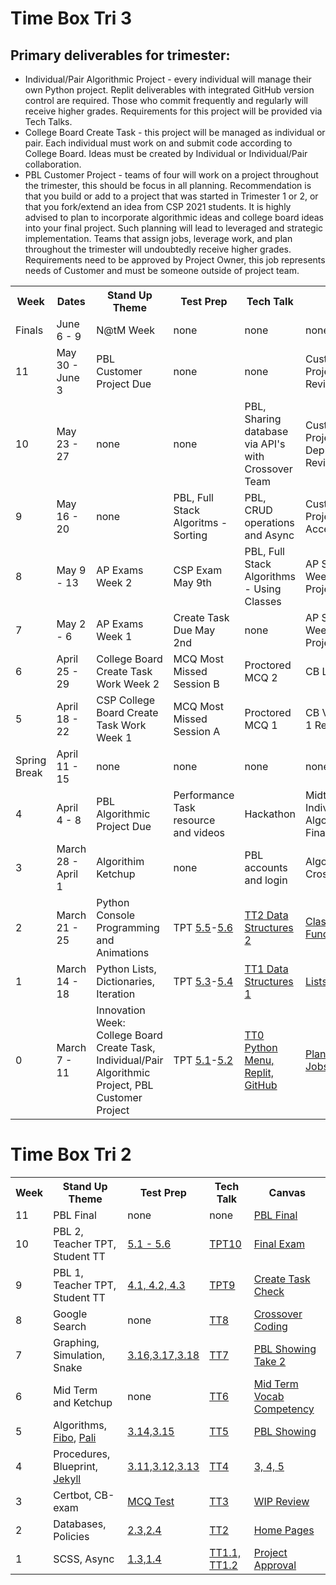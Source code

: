 # Time Box Tri 3
## Primary deliverables for trimester:
* Individual/Pair Algorithmic Project - every individual will manage their own Python project.  Replit deliverables with integrated GitHub version control are required.  Those who commit frequently and regularly will receive higher grades.  Requirements for this project will be provided via Tech Talks.
* College Board Create Task - this project will be managed as individual or pair.  Each individual must work on and submit code according to College Board.  Ideas must be created by Individual or Individual/Pair collaboration.
* PBL Customer Project - teams of four will work on a project throughout the trimester, this should be focus in all planning.  Recommendation is that you build or add to a project that was started in Trimester 1 or 2, or that you fork/extend an idea from CSP 2021 students.   It is highly advised to plan to incorporate algorithmic ideas and college board ideas into your final project.  Such planning will lead to leveraged and strategic implementation.  Teams that assign jobs, leverage work, and plan throughout the trimester will undoubtedly receive higher grades.  Requirements need to be approved by Project Owner, this job represents needs of Customer and must be someone outside of project team.

<table>
   <tr>
    <th>Week</th>
    <th>Dates</th>
    <th>Stand Up Theme</th>
    <th>Test Prep</th>
    <th>Tech Talk</th>
    <th>Canvas</th>
   </tr>
   
   <tr>
    <td>Finals</td>
    <td>June 6 - 9</td>
    <td>N@tM Week</td>
    <td>none</td>
    <td>none</td>
    <td>none</td>
   </tr>
   
   <tr>
    <td>11</td>
    <td>May 30 - June 3</td>
    <td>PBL Customer Project Due</td>
    <td>none</td>
    <td>none</td>
    <td>Customer Project Final Review</td>
   </tr>
   
   <tr>
    <td>10</td>
    <td>May 23 - 27</td>
    <td>none</td>
    <td>none</td>
    <td>PBL, Sharing database via API's with Crossover Team</td>
    <td>Customer Project Deployment Review</td>
   </tr>
   
   <tr>
    <td>9</td>
    <td>May 16 - 20</td>
    <td>none</td>
    <td>PBL, Full Stack Algoritms - Sorting</td>
    <td>PBL, CRUD operations and Async</td>
    <td>Customer Project Feature Acceptance</td>
   </tr>
   
   <tr>
    <td>8</td>
    <td>May 9 - 13</td>
    <td>AP Exams Week 2</td>
    <td>CSP Exam May 9th</td>
    <td>PBL, Full Stack Algorithms - Using Classes</td>
    <td>AP Study Week/Customer Project Coding</td>
   </tr>
   
   <tr>
    <td>7</td>
    <td>May 2 - 6</td>
    <td>AP Exams Week 1</td>
    <td>Create Task Due May 2nd</td>
    <td>none</td>
    <td>AP Study Week/Customer Project Coding</td>
   </tr>
   
   <tr>
    <td>6</td>
    <td>April 25 - 29</td>
    <td>College Board Create Task Work Week 2</td>
    <td>MCQ Most Missed Session B</td>
    <td>Proctored MCQ 2</td>
    <td>CB Live review</td>
   </tr>
   
   <tr>
    <td>5</td>
    <td>April 18 - 22</td>
    <td>CSP College Board Create Task Work Week 1</td>
    <td>MCQ Most Missed Session A</td>
    <td>Proctored MCQ 1</td>
    <td>CB Video Take 1 Review</td>
   </tr>
   
   <tr>
    <td>Spring Break</td>
    <td>April 11 - 15</td>
    <td>none</td>
    <td>none</td>
    <td>none</td>
    <td>none</td>
   </tr>
   
   <tr>
    <td>4</td>
    <td>April 4 - 8</td>
    <td>PBL Algorithmic Project Due</td>
    <td>Performance Task resource and videos</td>
    <td>Hackathon</td>
    <td>Midterm starts: Individual Algorithmic Final</td>
   </tr>
   
   <tr>
    <td>3</td>
    <td>March 28 - April 1</td>
    <td>Algorithim Ketchup</td>
    <td>none</td>
    <td>PBL accounts and login</td>
    <td>Algorithmic Cross Over</td>
   </tr>

   <tr>
    <td>2</td>
    <td>March 21 - 25</td>
    <td>Python Console Programming and Animations</td>
    <td>TPT <a href="https://github.com/nighthawkcoders/nighthawk_csp/wiki/Tri-3-TPT-2.0-Legal-and-Ethical-Concerns-5.5">5.5</a>-<a href="https://github.com/nighthawkcoders/nighthawk_csp/wiki/Tri-3-TPT-2.0-Safe-Computing-5.6">5.6</a></td>
    <td><a href="https://github.com/nighthawkcoders/nighthawk_csp/wiki/Tri-3-TT2-Python-Classes">TT2 Data Structures 2</a></td>
      <td><a href="https://poway.instructure.com/courses/112335/assignments/2062669">Classy Functions</a></td>
   </tr>
   
   <tr>
    <td>1</td>
    <td>March 14 - 18</td>
    <td>Python Lists, Dictionaries, Iteration</td>
    <td>TPT <a href="https://github.com/nighthawkcoders/nighthawk_csp/wiki/Tri-3-TPT-1.0-Computing-Bias-5.3">5.3</a>-<a href="https://github.com/nighthawkcoders/nighthawk_csp/wiki/Tri-3-TPT-1.1-Crowdsourcing--5.4">5.4</a></td>    
    <td><a href="https://github.com/nighthawkcoders/nighthawk_csp/wiki/Tri-3-TT1---Data-Structures">TT1 Data Structures 1</a></td>
    <td><a href="https://poway.instructure.com/courses/112335/assignments/2057997">Lists and Loops</a></td>
   </tr>
   
   <tr>
    <td>0</td>
    <td>March 7 - 11</td>
    <td>Innovation Week: College Board Create Task, Individual/Pair Algorithmic Project, PBL Customer Project</td>
    <td>TPT <a href="https://github.com/nighthawkcoders/nighthawk_csp/wiki/Tri-3-TPT-0.1-related-to-Beneficial-and-Harmful-Effects-of-Computing-Big-Idea-5.1">5.1</a>-<a href="https://github.com/nighthawkcoders/nighthawk_csp/wiki/Tri-3-TPT-0.2-related-to-Digital-Divide-Big-Idea-5.2">5.2</a></td>
    <td><a href="https://github.com/nighthawkcoders/nighthawk_csp/wiki/Tri-3---TT0---Python-Menu,-Replit,-Github">TT0 Python Menu, Replit, GitHub</a></td>
    <td><a href="https://poway.instructure.com/courses/112335/assignments/2043640">Plans, Team, Jobs</a></td>
   </tr>
</table>

# Time Box Tri 2
<table>
   <tr>
    <th>Week</th>
    <th>Stand Up Theme</th>
    <th>Test Prep</th>
    <th>Tech Talk</th>
    <th>Canvas</th>
   </tr>

   <tr>
    <td>11</td>
    <td>PBL Final</td>
    <td>none</td>
    <td>none</td>
    <td><a href="https://poway.instructure.com/courses/112435/assignments/2017407">PBL Final</a></td>
   </tr>
   
   <tr>
    <td>10</td>
    <td>PBL 2, Teacher TPT, Student TT</td>
    <td><a href="https://apclassroom.collegeboard.org/103/home?unit=5">5.1 - 5.6</a></td>
    <td><a href="https://github.com/nighthawkcoders/nighthawk_csp/wiki/Tri-2-TPT-10----Going-Beyond-CB">TPT10</a></td>
    <td><a href="https://poway.instructure.com/courses/112435/assignments/2017406">Final Exam</a></td>
   </tr>
   
   <tr>
    <td>9</td>
    <td>PBL 1, Teacher TPT, Student TT</td>
    <td><a href="https://apclassroom.collegeboard.org/103/home?unit=4">4.1, 4.2, 4.3</a></td>
    <td><a href="https://github.com/nighthawkcoders/nighthawk_csp/wiki/Tri-2-TPT-9---Computing-Systems-and-Networks">TPT9</a></td>
    <td><a href="https://poway.instructure.com/courses/112435/assignments/2017405">Create Task Check</a></td>
   </tr>
   
   <tr>
    <td>8</td>
    <td>Google Search</td>
    <td>none</td>
    <td><a href="https://github.com/nighthawkcoders/nighthawk_csp/wiki/Tri-2:-Tech-Talk-8-Google-Search">TT8</a></td>
    <td><a href="https://poway.instructure.com/courses/112435/assignments/2013668">Crossover Coding</a></td>
   </tr>
   
   <tr>
    <td>7</td>
    <td>Graphing, Simulation, Snake</td>
    <td><a href="https://apclassroom.collegeboard.org/103/home?unit=3">3.16,3.17,3.18</a></td>
    <td><a href="https://github.com/nighthawkcoders/nighthawk_csp/wiki/Tri-2:-TT7-Graphing,-Simulations,-Snake">TT7</a></td>
    <td><a href="https://poway.instructure.com/courses/112435/assignments/1967730">PBL Showing Take 2</a></td>
   </tr>
      
   <tr>
    <td>6</td>
    <td>Mid Term and Ketchup</td>
    <td>none</td>
    <td><a href="https://github.com/nighthawkcoders/nighthawk_csp/wiki/Tri-2:-TT6-Vocab-Competency">TT6</a></td>
    <td><a href="https://poway.instructure.com/courses/112435/assignments/1995361">Mid Term Vocab Competency</a></td>
   </tr>
   <tr>
    <td>5</td>
    <td>Algorithms, <a href="https://csp.nighthawkcodingsociety.com/algorithm/fibonacci/">Fibo</a>, <a href="https://csp.nighthawkcodingsociety.com/algorithm/palindrome/">Pali</a></td>
    <td><a href="https://apclassroom.collegeboard.org/103/home?unit=3">3.14,3.15</a></td>
    <td><a href="https://github.com/nighthawkcoders/nighthawk_csp/wiki/Tri-2:-TT5---Algorithms">TT5</a></td>
    <td><a href="https://poway.instructure.com/courses/112435/assignments/1967730">PBL Showing</a></td>
   </tr>
   <tr>
    <td>4</td>
    <td>Procedures, Blueprint, <a href="https://github.com/nighthawkcoders/nighthawk_csp/wiki/GitHub-Pages-and-Jekyll">Jekyll</a></td>
    <td><a href="https://apclassroom.collegeboard.org/103/home?unit=3">3.11,3.12,3.13</a></td>
    <td><a href="https://github.com/nighthawkcoders/nighthawk_csp/wiki/Tri-2:-TT4-Binary-Search,-Calling-Procedures,-and-Developing-Procedures">TT4</a></td>
    <td><a href="https://poway.instructure.com/courses/112435/assignments/1956804">3, 4, 5</a></td>
  </tr>
  <tr>
    <td>3</td>
    <td>Certbot, CB-exam</td>
    <td><a href="https://apclassroom.collegeboard.org/103/assignments?quizId=4323650&status=assigned">MCQ Test</a></td>
    <td><a href="https://github.com/nighthawkcoders/nighthawk_csp/wiki/Tri-2:-TT3---Deployment---Subdomains-and-Certbot">TT3</a></td>
    <td><a href="https://poway.instructure.com/courses/112435/assignments/1943626">WIP Review</a></td>
  </tr>
  <tr>
    <td>2</td>
    <td>Databases, Policies</td>
    <td><a href="https://apclassroom.collegeboard.org/103/home?unit=2">2.3,2.4</a></td>
    <td><a href="https://github.com/nighthawkcoders/nighthawk_csp/wiki/Tri-2:-TT2-SQLite-Database-Intro">TT2</a></td>
    <td><a href="https://poway.instructure.com/courses/112435/assignments/1943619">Home Pages</a></td>
  </tr>
  <tr>
    <td>1</td>
    <td>SCSS, Async</td>
    <td><a href="https://apclassroom.collegeboard.org/103/home?unit=1">1.3,1.4</a></td>
    <td><a href="https://github.com/nighthawkcoders/nighthawk_csp/wiki/Tri-2:-TT1.1---Organizing--Bootstrap-Files,-Templates-layouts,-and-Sassy">TT1.1, </a><a href="https://github.com/nighthawkcoders/nighthawk_csp/wiki/Tri-2:-TT1.2---Accessing-data-Asynchronously">TT1.2</a></td>
    <td><a href="https://poway.instructure.com/courses/112435/assignments/1943423">Project Approval</a></td>
  </tr>
</table>
